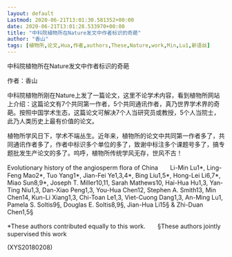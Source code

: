 ```yaml
---
layout: default
Lastmod: 2020-06-21T13:01:30.581352+00:00
date: 2020-06-21T13:01:28.533970+00:00
title: "中科院植物所在Nature发文中作者标识的奇葩"
author: "香山"
tags: [植物所,论文,Hua,作者,authors,These,Nature,work,Min,Lu1,新语丝]
---
```


中科院植物所在Nature发文中作者标识的奇葩

作者：香山

中科院植物所刚在Nature上发了一篇论文，这里不论学术内容，看到植物所网站上介绍：这篇论文有7个共同第一作者，5个共同通讯作者，真乃世界学术界的奇葩。按照中国学术生态，这篇论文可解决7个人当研究员或教授，5个人当院士，此乃人类历史上最有价值的论文。

植物所学风日下，学术不端丛生。近年来，植物所的论文中共同第一作者多了，共同通讯作者多了，作者中标识多个单位的多了，致谢中标注多个课题号多了，搞专题批发生产论文的多了。呜呼，植物所传统学风无存，世风不古！

Evolutionary history of the angiosperm flora of China　　Li-Min Lu1*, Ling-Feng Mao2*, Tuo Yang1*, Jian-Fei Ye1,3,4*, Bing Liu1,5*, Hong-Lei Li6,7*, Miao Sun8,9*, Joseph T. Miller10,11, Sarah Mathews10, Hai-Hua Hu1,3, Yan-Ting Niu1,3, Dan-Xiao Peng1,3, You-Hua Chen12, Stephen A. Smith13, Min Chen14, Kun-Li Xiang1,3, Chi-Toan Le1,3, Viet-Cuong Dang1,3, An-Ming Lu1, Pamela S. Soltis9§, Douglas E. Soltis8,9§, Jian-Hua Li15§ & Zhi-Duan Chen1,5§

*These authors contributed equally to this work.　　§These authors jointly supervised this work

(XYS20180208)

